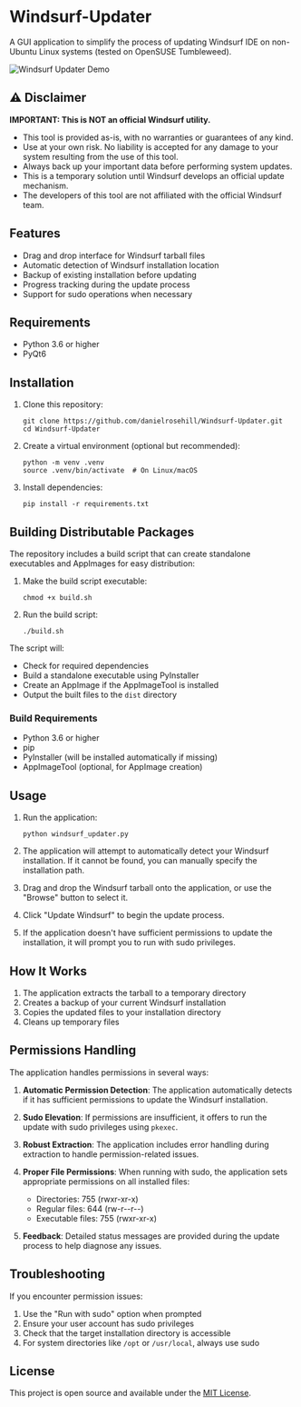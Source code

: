 # Windsurf-Updater

A GUI application to simplify the process of updating Windsurf IDE on non-Ubuntu Linux systems (tested on OpenSUSE Tumbleweed).

![Windsurf Updater Demo](updater.GIF)

## ⚠️ Disclaimer

**IMPORTANT: This is NOT an official Windsurf utility.**

- This tool is provided as-is, with no warranties or guarantees of any kind.
- Use at your own risk. No liability is accepted for any damage to your system resulting from the use of this tool.
- Always back up your important data before performing system updates.
- This is a temporary solution until Windsurf develops an official update mechanism.
- The developers of this tool are not affiliated with the official Windsurf team.

## Features

- Drag and drop interface for Windsurf tarball files
- Automatic detection of Windsurf installation location
- Backup of existing installation before updating
- Progress tracking during the update process
- Support for sudo operations when necessary

## Requirements

- Python 3.6 or higher
- PyQt6

## Installation

1. Clone this repository:
   ```
   git clone https://github.com/danielrosehill/Windsurf-Updater.git
   cd Windsurf-Updater
   ```

2. Create a virtual environment (optional but recommended):
   ```
   python -m venv .venv
   source .venv/bin/activate  # On Linux/macOS
   ```

3. Install dependencies:
   ```
   pip install -r requirements.txt
   ```

## Building Distributable Packages

The repository includes a build script that can create standalone executables and AppImages for easy distribution:

1. Make the build script executable:
   ```
   chmod +x build.sh
   ```

2. Run the build script:
   ```
   ./build.sh
   ```

The script will:
- Check for required dependencies
- Build a standalone executable using PyInstaller
- Create an AppImage if the AppImageTool is installed
- Output the built files to the `dist` directory

### Build Requirements

- Python 3.6 or higher
- pip
- PyInstaller (will be installed automatically if missing)
- AppImageTool (optional, for AppImage creation)

## Usage

1. Run the application:
   ```
   python windsurf_updater.py
   ```

2. The application will attempt to automatically detect your Windsurf installation. If it cannot be found, you can manually specify the installation path.

3. Drag and drop the Windsurf tarball onto the application, or use the "Browse" button to select it.

4. Click "Update Windsurf" to begin the update process.

5. If the application doesn't have sufficient permissions to update the installation, it will prompt you to run with sudo privileges.

## How It Works

1. The application extracts the tarball to a temporary directory
2. Creates a backup of your current Windsurf installation
3. Copies the updated files to your installation directory
4. Cleans up temporary files

## Permissions Handling

The application handles permissions in several ways:

1. **Automatic Permission Detection**: The application automatically detects if it has sufficient permissions to update the Windsurf installation.

2. **Sudo Elevation**: If permissions are insufficient, it offers to run the update with sudo privileges using `pkexec`.

3. **Robust Extraction**: The application includes error handling during extraction to handle permission-related issues.

4. **Proper File Permissions**: When running with sudo, the application sets appropriate permissions on all installed files:
   - Directories: 755 (rwxr-xr-x)
   - Regular files: 644 (rw-r--r--)
   - Executable files: 755 (rwxr-xr-x)

5. **Feedback**: Detailed status messages are provided during the update process to help diagnose any issues.

## Troubleshooting

If you encounter permission issues:

1. Use the "Run with sudo" option when prompted
2. Ensure your user account has sudo privileges
3. Check that the target installation directory is accessible
4. For system directories like `/opt` or `/usr/local`, always use sudo

## License

This project is open source and available under the [MIT License](LICENSE).
